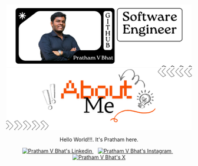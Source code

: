 <div align="center">
    <picture>
        <source media="(prefers-color-scheme: dark)" srcset="./assets/sections/profile_section_light.svg" alt="About Me heading">
        <img src="./assets/sections/profile_section_dark.svg" alt="Pratham V Bhat's Github Header">
    </picture>
   <center>
      <picture>
         <source media="(prefers-color-scheme: dark)" srcset="./assets/headers/about_me_section_light.svg" alt="About Me heading">
         <img src="./assets/headers/about_me_section_dark.svg" alt="About Me heading">
      </picture>
   </center>
   <p>Hello World!!!. It's Pratham here.</p>
   <a href="https://www.linkedin.com/in/prathamvbhat/">
   <img src="https://api.iconify.design/skill-icons:linkedin.svg" alt="Pratham V Bhat's Linkedin" height="35" width="35" />
   </a>&nbsp;&nbsp;
   <a href="https://www.instagram.com/prathamvbhat">
   <img src="https://api.iconify.design/skill-icons:instagram.svg" alt="Pratham V Bhat's Instagram" height="35" width="35" />
   </a>&nbsp;&nbsp;
   <a href="https://x.com/ig_prathamvbhat">
      <picture>
         <source media="(prefers-color-scheme: dark)" srcset="https://api.iconify.design/hugeicons:new-twitter.svg?color=%23ffffff" alt="Pratham V Bhat's X" height="35" width="35" />
         <img src="https://api.iconify.design/logos:x.svg" alt="Pratham V Bhat's X" height="35" width="35" />
      </picture>
   </a>
</div>